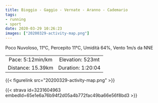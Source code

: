 ```yaml
---
title: Bioggio - Gaggio - Vernate - Aranno - Cademario
tags:
- running
- sport
date: 2020-03-29 10:26:23
images: ["20200329-activity-map.png"]
---
```


Poco Nuvoloso, 11°C, Percepito 11°C, Umidità 64%, Vento 1m/s da NNE

<!--more-->

| | |
| :-: | :-: |
| Pace: 5:12min/km | Elevation: 523mt |
| Distance: 15.39km | Duration: 1:20:04 |



{{< figurelink src="20200329-activity-map.png" >}}


{{< strava id=3231604963 embedId=65e1e6a76b94f2d05a4b772fac49ba66e56f8bd3 >}}
